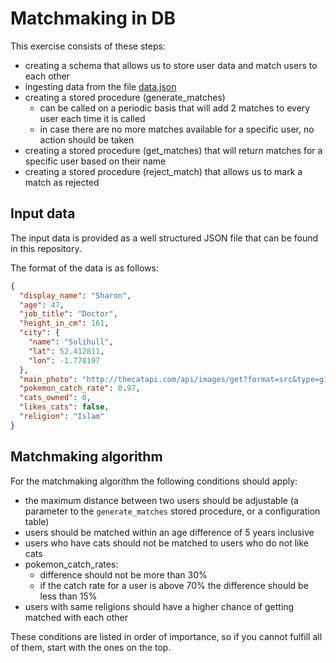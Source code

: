 # Matchmaking in DB
This exercise consists of these steps:
* creating a schema that allows us to store user data and match users to each other
* ingesting data from the file [data.json](data.json)
* creating a stored procedure (generate_matches) 
   * can be called on a periodic basis that will add 2 matches to every user each time it is called 
   * in case there are no more matches available for a specific user, no action should be taken
* creating a stored procedure (get_matches) that will return matches for a specific user based on their name
* creating a stored procedure (reject_match) that allows us to mark a match as rejected
   
## Input data
The input data is provided as a well structured JSON file that can be found in this repository.

The format of the data is as follows:
```json
{
  "display_name": "Sharon",
  "age": 47,
  "job_title": "Doctor",
  "height_in_cm": 161,
  "city": {
    "name": "Solihull",
    "lat": 52.412811,
    "lon": -1.778197
  },
  "main_photo": "http://thecatapi.com/api/images/get?format=src&type=gif",
  "pokemon_catch_rate": 0.97,
  "cats_owned": 0,
  "likes_cats": false,
  "religion": "Islam"
}
```

## Matchmaking algorithm
For the matchmaking algorithm the following conditions should apply:
* the maximum distance between two users should be adjustable (a parameter to the `generate_matches` stored procedure, or a configuration table)
* users should be matched within an age difference of 5 years inclusive
* users who have cats should not be matched to users who do not like cats
* pokemon_catch_rates:
    * difference should not be more than 30%
    * if the catch rate for a user is above 70% the difference should be less than 15%
* users with same religions should have a higher chance of getting matched with each other

These conditions are listed in order of importance, so if you cannot fulfill all of them, start with the ones on the top.
